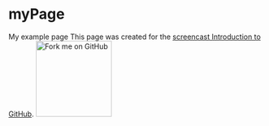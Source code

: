 # myPage
My example page
This page was created for the [screencast Introduction to GitHub](https://github.com/curran/screencasts/tree/gh-pages/introToGitHub).
<a href="https://github.com/you"><img loading="lazy" width="149" height="149" src="https://github.blog/wp-content/uploads/2008/12/forkme_left_darkblue_121621.png?resize=149%2C149" class="attachment-full size-full" alt="Fork me on GitHub" data-recalc-dims="1"></a>

